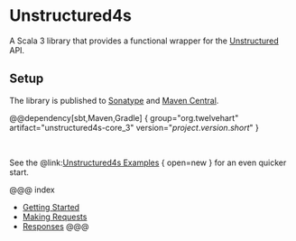 # Unstructured4s

A Scala 3 library that provides a functional wrapper for the [Unstructured] API.

[Unstructured]: https://unstructured.io

## Setup

The library is published to [Sonatype] and [Maven Central].

@@dependency[sbt,Maven,Gradle] {
    group="org.twelvehart" 
    artifact="unstructured4s-core_3"
    version="$project.version.short$"
}

<br/>

See the @link:[Unstructured4s Examples](https://github.com/ASRagab/unstructured4s/tree/main/examples/src/main/scala/org/twelvehart/unstructured4s/examples) { open=new } for an even quicker start.

[Sonatype]: https://s01.oss.sonatype.org/content/repositories/releases/org/twelvehart/unstructured4s-core_3/
[Maven Central]: https://search.maven.org/artifact/org/twelvehart/unstructured4s-core_3


@@@ index

* [Getting Started](getting-started.md)
* [Making Requests](making-requests.md)
* [Responses](responses.md)
@@@